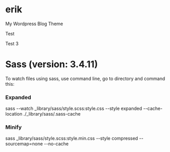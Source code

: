 # erik
My Wordpress Blog Theme

Test

Test 3

# Sass (version: 3.4.11)

To watch files using sass, use command line, go to directory and command this:

### Expanded
sass --watch _library/sass/style.scss:style.css --style expanded --cache-location ./_library/sass/.sass-cache

### Minify
sass _library/sass/style.scss:style.min.css --style compressed --sourcemap=none --no-cache